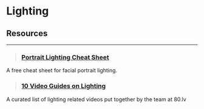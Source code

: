 # Lighting

## Resources
___

> ### [Portrait Lighting Cheat Sheet](https://twitter.com/devinkorwin/status/1344695179652046852?s=19)
A free cheat sheet for facial portrait lighting.
<!-- -->


> ### [10 Video Guides on Lighting](https://80.lv/articles/80-level-ratings-10-video-guides-on-lighting/)
A curated list of lighting related videos put together by the team at 80.lv
<!-- -->

